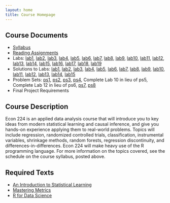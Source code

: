 ```yaml
---
layout: home 
title: Course Homepage
---
```


## Course Documents
- [Syllabus](./syllabus.pdf)
- [Reading Assignments](./reading-questions.pdf)
- Labs: [lab1](./lab01_student.Rmd), [lab2](./lab02_student.Rmd), [lab3](./lab03_student.Rmd), [lab4](./lab04_student.Rmd), [lab5](./lab05_student.Rmd), [lab6](./lab06_student.Rmd), [lab7](./lab07_student.Rmd), [lab8](./lab08_student.Rmd), [lab9](./lab09_student.Rmd), [lab10](./lab10_student.Rmd), [lab11](./lab11_student.Rmd), [lab12](./lab12_student.Rmd), [lab13](./lab13_student.Rmd), [lab14](./lab14_student.Rmd), [lab15](./lab15_student.Rmd), [lab16](./lab16_student.Rmd), [lab17](./lab17_student.Rmd), [lab18](./lab18_student.Rmd), [lab19](./lab19_student.Rmd)
- Solutions to Labs: [lab1](./lab01.pdf), [lab2](./lab02.pdf), [lab3](./lab03.pdf), [lab4](./lab04.pdf), [lab5](./lab05.pdf), [lab6](./lab06.pdf),  [lab7](./lab07.pdf), [lab8](./lab08.pdf), [lab9](./lab09.pdf), [lab10](./lab10.pdf), [lab11](./lab11.pdf), [lab12](./lab12.pdf), [lab13](./lab13.pdf), [lab14](./lab14.pdf), [lab15](./lab15.pdf)
- Problem Sets: [ps1](./ps01-college.pdf), [ps2](./ps02-STAR.pdf), [ps3](./ps03-gpaKNN.pdf), [ps4](./ps04.pdf), Complete Lab 10 in lieu of ps5, Complete Lab 12 in lieu of ps6, [ps7](./ps07.pdf), [ps8](./ps08.pdf)
- Final Project Requirements

## Course Description
Econ 224 is an applied data analysis course that will introduce you to
key ideas from modern statistical learning and causal inference, and give you hands-on experience applying them to real-world problems. 
Topics will include regression, randomized controlled trials,
classification, instrumental variables, shrinkage methods, random forests, regression discontinuity, and differences-in-differences. Econ 224 will make heavy use of the R programming language. 
For more information on the topics covered, see the schedule on the course syllabus, posted above. 

## Required Texts
  - [An Introduction to Statistical Learning](http://www-bcf.usc.edu/~gareth/ISL/)
  - [Mastering Metrics](http://masteringmetrics.com/)
  - [R for Data Science](http://r4ds.had.co.nz)




 


 

